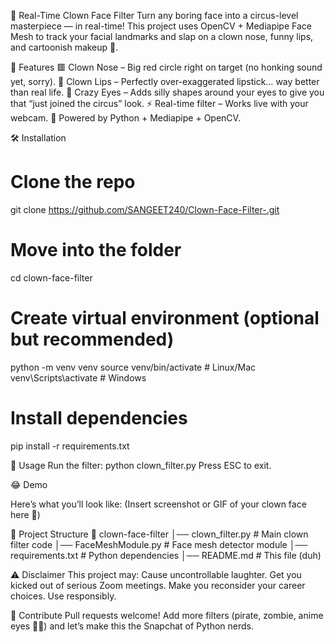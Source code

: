 🤡 Real-Time Clown Face Filter
Turn any boring face into a circus-level masterpiece — in real-time!
This project uses OpenCV + Mediapipe Face Mesh to track your facial landmarks and slap on a clown nose, funny lips, and cartoonish makeup 🎨.

🎪 Features
🟥 Clown Nose – Big red circle right on target (no honking sound yet, sorry).
👄 Clown Lips – Perfectly over-exaggerated lipstick… way better than real life.
👀 Crazy Eyes – Adds silly shapes around your eyes to give you that “just joined the circus” look.
⚡ Real-time filter – Works live with your webcam.
🤖 Powered by Python + Mediapipe + OpenCV.

🛠 Installation
# Clone the repo
git clone https://github.com/SANGEET240/Clown-Face-Filter-.git

# Move into the folder
cd clown-face-filter

# Create virtual environment (optional but recommended)
python -m venv venv
source venv/bin/activate   # Linux/Mac
venv\Scripts\activate      # Windows

# Install dependencies
pip install -r requirements.txt

🚀 Usage
Run the filter:
python clown_filter.py
Press ESC to exit.

😂 Demo

Here’s what you’ll look like:
(Insert screenshot or GIF of your clown face here 🤡)

📂 Project Structure
📁 clown-face-filter
│── clown_filter.py        # Main clown filter code
│── FaceMeshModule.py      # Face mesh detector module
│── requirements.txt       # Python dependencies
│── README.md              # This file (duh)

⚠️ Disclaimer
This project may:
Cause uncontrollable laughter.
Get you kicked out of serious Zoom meetings.
Make you reconsider your career choices.
Use responsibly.

🌟 Contribute
Pull requests welcome! Add more filters (pirate, zombie, anime eyes 👀✨) and let’s make this the Snapchat of Python nerds.